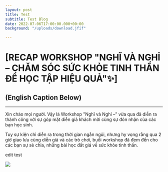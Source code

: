 ```yaml
---
layout: post
title: Test
subtitle: Test Blog
date: 2022-07-06T17:00:00.000+00:00
background: "/uploads/download.jfif"

---
```

# \[RECAP WORKSHOP "NGHĨ VÀ NGHỈ – CHĂM SÓC SỨC KHỎE TINH THẦN ĐỂ HỌC TẬP HIỆU QUẢ"✨\]

## (English Caption Below)

***

Xin chào mọi người. Vậy là Workshop "Nghĩ và Nghỉ –" vừa qua đã diễn ra thành công với sự góp mặt diễn giả khách mời cùng sự đón nhận của các bạn học sinh.

Tuy sự kiện chỉ diễn ra trong thời gian ngắn ngủi, nhưng hy vọng rằng qua 2 giờ giao lưu cùng diễn giả và các trò chơi, buổi workshop đã đem đến cho các bạn sự sẻ chia, những bài học đắt giá về sức khỏe tinh thần.

edit test

![](/Assets/Images/Study.jpg)
